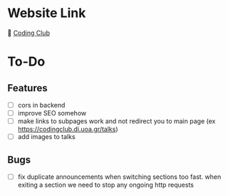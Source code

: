 # Website Link
🚀 [Coding Club](https://universityofathens.github.io/CodingClub)

# To-Do

## Features
- [ ] cors in backend
- [ ] improve SEO somehow
- [ ] make links to subpages work and not redirect you to main page (ex https://codingclub.di.uoa.gr/talks)
- [ ] add images to talks

## Bugs
- [ ] fix duplicate announcements when switching sections too fast. when exiting a section we need to stop any
ongoing http requests
